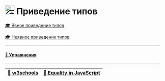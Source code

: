 # <img src="https://avatars2.githubusercontent.com/u/19735284?s=40&v=4" width="30" title="Ⓒ Irina Fylyppova ( garevna ) 2019"/> Приведение типов

[:mortar_board: Явное приведение типов](Explicit-type-conversion)

[:mortar_board: Неявное приведение типов](Implicit-type-conversion)

***

#### [:briefcase: Упражнения](https://docs.google.com/forms/d/e/1FAIpQLSdFHuyyukF2rmA04BN1AmS5MCNXWgQmR5t7mmxyTpzdBZVGGw/viewform)

***
| [:link: w3schools](https://www.w3schools.com/jsref/jsref_infinity.asp) | [:link: Equality in JavaScript](https://dorey.github.io/JavaScript-Equality-Table/unified/) |
|-|-|
